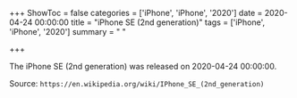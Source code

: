 +++
ShowToc = false
categories = ['iPhone', 'iPhone', '2020']
date = 2020-04-24 00:00:00
title = "iPhone SE (2nd generation)"
tags = ['iPhone', 'iPhone', '2020']
summary = " "

+++

The iPhone SE (2nd generation) was released on 2020-04-24 00:00:00.

Source: `https://en.wikipedia.org/wiki/IPhone_SE_(2nd_generation)`


